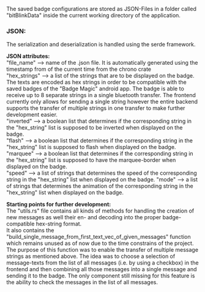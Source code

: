 The saved badge configurations are stored as JSON-Files in a folder called "bitBlinkData" inside the current
working directory of the application.  

### **JSON:**
The serialization and deserialization is handled using the serde framework.

**JSON attributes:**\
"file_name" --> name of the .json file. It is automatically generated using the timestamp from of the current time from the chrono crate \
"hex_strings" --> a list of the strings that are to be displayed on the badge. The texts are encoded as hex 
strings in order to be compatible with the saved badges of the "Badge Magic" android app. The badge is able to
receive up to 8 separate strings in a single bluetooth transfer. The frontend currently only allows for sending
a single string however the entire backend supports the transfer of multiple strings in one transfer to make 
further development easier. \
"inverted" --> a boolean list that determines if the corresponding string in the "hex_string" list is supposed to
be inverted when displayed on the badge. \
"flash" --> a boolean list that determines if the corresponding string in the "hex_string" list is supposed to
flash when displayed on the badge. \
"marquee" --> a boolean list that determines if the corresponding string in the "hex_string" list is supposed to
have the marquee-border when displayed on the badge. \
"speed" --> a list of strings that determines the speed of the corresponding string in the "hex_string" list when 
displayed on the badge.
"mode" --> a list of strings that determines the animation of the corresponding string in the "hex_string" list
when displayed on the badge. 


**Starting points for further development:** \
The "utils.rs" file contains all kinds of methods for handling the creation of new messages as well their en- 
and decoding into the proper badge-compatible hex-string format. \
It also contains the "build_single_message_from_first_text_vec_of_given_messages" function which remains unused
as of now due to the time constrains of the project. \
The purpose of this function was to enable the transfer of multiple message strings as mentioned above. The 
idea was to choose a selection of message-texts from the list of all messages (i.e. by using a checkbox) in 
the frontend and then combining all those messages into a single message and sending it to the badge. The only 
component still missing for this feature is the ability to check the messages in the list of all messages.

 
